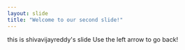 ```yaml
---
layout: slide
title: "Welcome to our second slide!"
---
```

this is shivavijayreddy's slide
Use the left arrow to go back!
